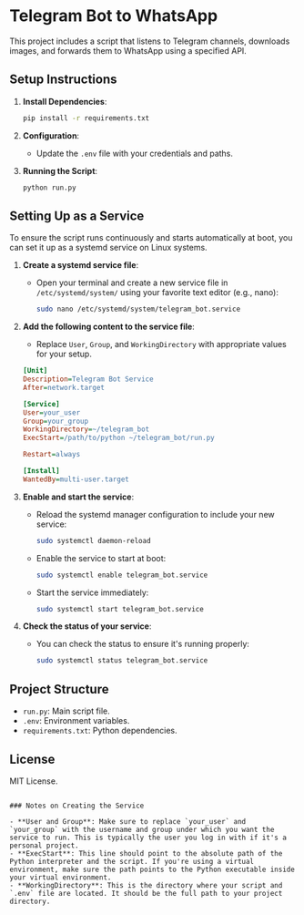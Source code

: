 # Telegram Bot to WhatsApp

This project includes a script that listens to Telegram channels, downloads images, and forwards them to WhatsApp using a specified API.

## Setup Instructions

1. **Install Dependencies**:
   ```bash
   pip install -r requirements.txt
   ```

2. **Configuration**:
   - Update the `.env` file with your credentials and paths.

3. **Running the Script**:
   ```bash
   python run.py
   ```

## Setting Up as a Service

To ensure the script runs continuously and starts automatically at boot, you can set it up as a systemd service on Linux systems.

1. **Create a systemd service file**:
   - Open your terminal and create a new service file in `/etc/systemd/system/` using your favorite text editor (e.g., nano):
     ```bash
     sudo nano /etc/systemd/system/telegram_bot.service
     ```

2. **Add the following content to the service file**:
   - Replace `User`, `Group`, and `WorkingDirectory` with appropriate values for your setup.
   ```ini
   [Unit]
   Description=Telegram Bot Service
   After=network.target

   [Service]
   User=your_user
   Group=your_group
   WorkingDirectory=~/telegram_bot
   ExecStart=/path/to/python ~/telegram_bot/run.py

   Restart=always

   [Install]
   WantedBy=multi-user.target
   ```

3. **Enable and start the service**:
   - Reload the systemd manager configuration to include your new service:
     ```bash
     sudo systemctl daemon-reload
     ```
   - Enable the service to start at boot:
     ```bash
     sudo systemctl enable telegram_bot.service
     ```
   - Start the service immediately:
     ```bash
     sudo systemctl start telegram_bot.service
     ```

4. **Check the status of your service**:
   - You can check the status to ensure it's running properly:
     ```bash
     sudo systemctl status telegram_bot.service
     ```

## Project Structure

- `run.py`: Main script file.
- `.env`: Environment variables.
- `requirements.txt`: Python dependencies.

## License

MIT License.
```

### Notes on Creating the Service

- **User and Group**: Make sure to replace `your_user` and `your_group` with the username and group under which you want the service to run. This is typically the user you log in with if it's a personal project.
- **ExecStart**: This line should point to the absolute path of the Python interpreter and the script. If you're using a virtual environment, make sure the path points to the Python executable inside your virtual environment.
- **WorkingDirectory**: This is the directory where your script and `.env` file are located. It should be the full path to your project directory.
